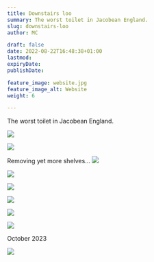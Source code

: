 ```yaml
---
title: Downstairs loo
summary: The worst toilet in Jacobean England.
slug: downstairs-loo
author: MC

draft: false
date: 2022-08-22T16:48:38+01:00
lastmod: 
expiryDate: 
publishDate: 

feature_image: website.jpg
feature_image_alt: Website
weight: 6

---
```


The worst toilet in Jacobean England.

![](/images/9427.jpeg)

![](/images/9428.jpeg)




Removing yet more shelves...
![](/images/9464.jpeg)

![](/images/9470.jpeg) 

![](/images/xx94.jpeg) 

![](/images/xx95.jpeg) 

![](/images/xx67.jpeg) 

![](/images/xx68.jpeg) 

October 2023

![](/images/5771.jpeg) 